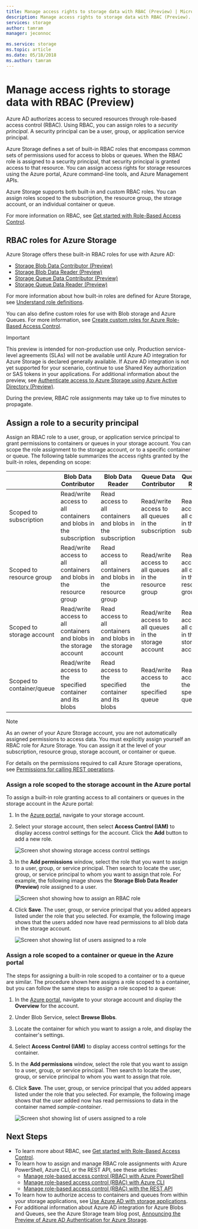 ```yaml
---
title: Manage access rights to storage data with RBAC (Preview) | Microsoft Docs
description: Manage access rights to storage data with RBAC (Preview).  
services: storage
author: tamram
manager: jeconnoc

ms.service: storage
ms.topic: article
ms.date: 05/18/2018
ms.author: tamram
---
```


# Manage access rights to storage data with RBAC (Preview)

Azure AD authorizes access to secured resources through role-based access control (RBAC). Using RBAC, you can assign roles to a *security principal*. A security principal can be a user, group, or application service principal. 

Azure Storage defines a set of built-in RBAC roles that encompass common sets of permissions used for access to blobs or queues. When the RBAC role is assigned to a security principal, that security principal is granted access to that resource. You can assign access rights for storage resources using the Azure portal, Azure command-line tools, and Azure Management APIs. 

Azure Storage supports both built-in and custom RBAC roles. You can assign roles scoped to the subscription, the resource group, the storage account, or an individual container or queue.

For more information on RBAC, see [Get started with Role-Based Access Control](https://docs.microsoft.com/azure/role-based-access-control/overview).

## RBAC roles for Azure Storage

Azure Storage offers these built-in RBAC roles for use with Azure AD:

- [Storage Blob Data Contributor (Preview)](https://docs.microsoft.com/en-us/azure/role-based-access-control/built-in-roles#storage-blob-data-contributor-preview)
- [Storage Blob Data Reader (Preview)](https://docs.microsoft.com/en-us/azure/role-based-access-control/built-in-roles#storage-blob-data-reader-preview)
- [Storage Queue Data Contributor (Preview)](https://docs.microsoft.com/en-us/azure/role-based-access-control/built-in-roles#storage-queue-data-contributor-preview)
- [Storage Queue Data Reader (Preview)](https://docs.microsoft.com/en-us/azure/role-based-access-control/built-in-roles#storage-queue-data-reader-preview)

For more information about how built-in roles are defined for Azure Storage, see [Understand role definitions](https://docs.microsoft.com/azure/role-based-access-control/role-definitions#management-and-data-operations-preview).

You can also define custom roles for use with Blob storage and Azure Queues. For more information, see [Create custom roles for Azure Role-Based Access Control](https://docs.microsoft.com/azure/role-based-access-control/custom-roles.md). 

> [!IMPORTANT]
> This preview is intended for non-production use only. Production service-level agreements (SLAs) will not be available until Azure AD integration for Azure Storage is declared generally available. If Azure AD integration is not yet supported for your scenario, continue to use Shared Key authorization or SAS tokens in your applications. For additional information about the preview, see [Authenticate access to Azure Storage using Azure Active Directory (Preview)](storage-auth-aad.md).
>
> During the preview, RBAC role assignments may take up to five minutes to propagate.

## Assign a role to a security principal

Assign an RBAC role to a user, group, or application service principal to grant permissions to containers or queues in your storage account. You can scope the role assignment to the storage account, or to a specific container or queue. The following table summarizes the access rights granted by the built-in roles, depending on scope: 

|                                 |     Blob Data Contributor                                                 |     Blob Data Reader                                                |     Queue Data Contributor                                  |     Queue Data Reader                                 |
|---------------------------------|------------------------------------------------------------------------------|------------------------------------------------------------------------|----------------------------------------------------------------|----------------------------------------------------------|
|    Scoped to subscription       |    Read/write access to all containers and blobs in the subscription       |    Read access to all containers and blobs in the subscription       |    Read/write access to all queues in the subscription       |    Read access to all queues in the subscription         |
|    Scoped to resource group     |    Read/write access to all containers and blobs in the resource group     |    Read access to all containers and blobs in the resource group     |    Read/write access to all queues in the resource group     |    Read access to all queues in the resource group     |
|    Scoped to storage account    |    Read/write access to all containers and blobs in the storage account    |    Read access to all containers and blobs in the storage account    |    Read/write access to all queues in the storage account    |    Read access to all queues in the storage account    |
|    Scoped to container/queue    |    Read/write access to the specified container and its blobs              |    Read access to the specified container and its blobs              |    Read/write access to the specified queue                  |    Read access to the specified queue                    |

> [!NOTE]
> As an owner of your Azure Storage account, you are not automatically assigned permissions to access data. You must explicitly assign yourself an RBAC role for Azure Storage. You can assign it at the level of your subscription, resource group, storage account, or container or queue.

For details on the permissions required to call Azure Storage operations, see [Permissions for calling REST operations](https://docs.microsoft.com/rest/api/storageservices/authenticate-with-azure-active-directory#permissions-for-calling-rest-operations).

### Assign a role scoped to the storage account in the Azure portal

To assign a built-in role granting access to all containers or queues in the storage account in the Azure portal:

1. In the [Azure portal](https://azure.portal.com/), navigate to your storage account.
2. Select your storage account, then select **Access Control (IAM)** to display access control settings for the account. Click the **Add** button to add a new role.

    ![Screen shot showing storage access control settings](media/storage-auth-aad-rbac/portal-access-control.png)

3. In the **Add permissions** window, select the role that you want to assign to a user, group, or service principal. Then search to locate the user, group, or service principal to whom you want to assign that role. For example, the following image shows the **Storage Blob Data Reader (Preview)** role assigned to a user.

    ![Screen shot showing how to assign an RBAC role](media/storage-auth-aad-rbac/add-rbac-role.png)

4. Click **Save**. The user, group, or service principal that you added appears listed under the role that you selected. For example, the following image shows that the users added now have read permissions to all blob data in the storage account.

    ![Screen shot showing list of users assigned to a role](media/storage-auth-aad-rbac/account-scoped-role.png)

### Assign a role scoped to a container or queue in the Azure portal

The steps for assigning a built-in role scoped to a container or to a queue are similar. The procedure shown here assigns a role scoped to a container, but you can follow the same steps to assign a role scoped to a queue: 

1. In the [Azure portal](https://azure.portal.com/), navigate to your storage account and display the **Overview** for the account.
2. Under Blob Service, select **Browse Blobs**. 
3. Locate the container for which you want to assign a role, and display the container's settings. 
4. Select **Access Control (IAM)** to display access control settings for the container.
5. In the **Add permissions** window, select the role that you want to assign to a user, group, or service principal. Then search to locate the user, group, or service principal to whom you want to assign that role.
6. Click **Save**. The user, group, or service principal that you added appears listed under the role that you selected. For example, the following image shows that the user added now has read permissions to data in the container named *sample-container*.

    ![Screen shot showing list of users assigned to a role](media/storage-auth-aad-rbac/container-scoped-role.png)

## Next Steps

- To learn more about RBAC, see [Get started with Role-Based Access Control](../../role-based-access-control/overview.md).
- To learn how to assign and manage RBAC role assignments with Azure PowerShell, Azure CLI, or the REST API, see these articles:
    - [Manage role-based access control (RBAC) with Azure PowerShell](../../role-based-access-control/role-assignments-powershell.md)
    - [Manage role-based access control (RBAC) with Azure CLI](../../role-based-access-control/role-assignments-cli.md)
    - [Manage role-based access control (RBAC) with the REST API](../../role-based-access-control/role-assignments-rest.md)
- To learn how to authorize access to containers and queues from within your storage applications, see [Use Azure AD with storage applications](storage-auth-aad-app.md).
- For additional information about Azure AD integration for Azure Blobs and Queues, see the Azure Storage team blog post, [Announcing the Preview of Azure AD Authentication for Azure Storage](https://azure.microsoft.com/blog/announcing-the-preview-of-aad-authentication-for-storage/).


